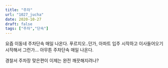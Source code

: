 ```yaml
---
title: "주차"
url: "1027_jucha"
date: 2020-10-27
draft: false
tags: ["주차","단속"]
---
```

요즘 이동네 주차단속 매일 나온다.
푸르지오..던가, 아파트 입주 시작하고 이사들어오기 시작해서 그런가...
아무튼 주차단속 매일 나온다.

경찰서 주차장 맞은편이 이제는 완전 깨끗해지려나?
